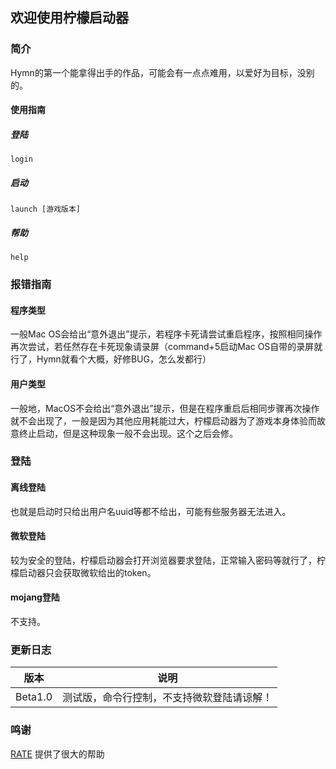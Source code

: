 ## 欢迎使用柠檬启动器

### 简介

Hymn的第一个能拿得出手的作品，可能会有一点点难用，以爱好为目标，没别的。

#### 使用指南

##### 登陆

```
login
```

##### 启动

```
launch [游戏版本]
```

##### 帮助

```
help
```



### 报错指南

#### 程序类型

一般Mac OS会给出“意外退出”提示，若程序卡死请尝试重启程序，按照相同操作再次尝试，若任然存在卡死现象请录屏（command+5启动Mac OS自带的录屏就行了，Hymn就看个大概，好修BUG，怎么发都行）

#### 用户类型

一般地，MacOS不会给出“意外退出”提示，但是在程序重启后相同步骤再次操作就不会出现了，一般是因为其他应用耗能过大，柠檬启动器为了游戏本身体验而故意终止启动，但是这种现象一般不会出现。这个之后会修。

### 登陆

#### 离线登陆

也就是启动时只给出用户名uuid等都不给出，可能有些服务器无法进入。

#### 微软登陆

较为安全的登陆，柠檬启动器会打开浏览器要求登陆，正常输入密码等就行了，柠檬启动器只会获取微软给出的token。

#### mojang登陆

不支持。

### 更新日志

| 版本    | 说明                                       |
| ------- | ------------------------------------------ |
| Beta1.0 | 测试版，命令行控制，不支持微软登陆请谅解！ |

### 鸣谢

[RATE](https://github.com/e2662020) 提供了很大的帮助

